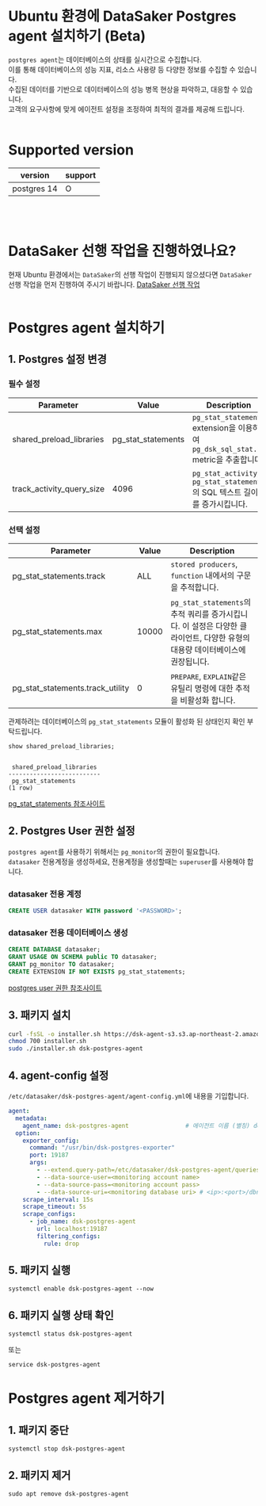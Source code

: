 # Ubuntu 환경에 DataSaker Postgres agent 설치하기 (Beta)
`postgres agent`는 데이터베이스의 상태를 실시간으로 수집합니다.\
이를 통해 데이터베이스의 성능 지표, 리소스 사용량 등 다양한 정보를 수집할 수 있습니다.\
수집된 데이터를 기반으로 데이터베이스의 성능 병목 현상을 파악하고, 대응할 수 있습니다.\
고객의 요구사항에 맞게 에이전트 설정을 조정하여 최적의 결과를 제공해 드립니다.
<br><br>

# Supported version
|version|support|
|---|---|
|postgres 14|O|

<br><br>

# DataSaker 선행 작업을 진행하였나요?
현재 Ubuntu 환경에서는 `DataSaker`의 선행 작업이 진행되지 않으셨다면 `DataSaker` 선행 작업을 먼저 진행하여 주시기 바랍니다. [DataSaker 선행 작업](${PREPARATION_MANUAL_KR})
<br><br>

# Postgres agent 설치하기
## 1. Postgres 설정 변경
### 필수 설정
| Parameter | Value | Description |
|-----------|-------|-------------|
| shared_preload_libraries | pg_stat_statements | `pg_stat_statements` extension을 이용하여 `pg_dsk_sql_stat.*` metric을 추출합니다.|
| track_activity_query_size | 4096 | `pg_stat_activity`, `pg_stat_statements`의 SQL 텍스트 길이를 증가시킵니다.|
### 선택 설정
| Parameter | Value | Description |
|-----------|-------|-------------|
| pg_stat_statements.track | ALL | `stored producers`, `function` 내에서의 구문을 추적합니다.|
| pg_stat_statements.max | 10000 | `pg_stat_statements`의 추적 쿼리를 증가시킵니다. 이 설정은 다양한 클라이언트, 다양한 유형의 대용량 데이터베이스에 권장됩니다.|
| pg_stat_statements.track_utility | 0 | `PREPARE`, `EXPLAIN`같은 유틸리 명령에 대한 추적을 비활성화 합니다. |

관제하려는 데이터베이스의 `pg_stat_statements` 모듈이 활성화 된 상태인지 확인 부탁드립니다.
```
show shared_preload_libraries;


 shared_preload_libraries
--------------------------
 pg_stat_statements
(1 row)
```
[pg_stat_statements 참조사이트](https://www.postgresql.org/docs/14/pgstatstatements.html)

## 2. Postgres User 권한 설정
`postgres agent`를 사용하기 위해서는 `pg_monitor`의 권한이 필요합니다.\
`datasaker` 전용계정을 생성하세요, 전용계정을 생성할때는 `superuser`를 사용해야 합니다.
### datasaker 전용 계정
```sql
CREATE USER datasaker WITH password '<PASSWORD>';
```

### datasaker 전용 데이터베이스 생성
```sql
CREATE DATABASE datasaker;
GRANT USAGE ON SCHEMA public TO datasaker;
GRANT pg_monitor TO datasaker;
CREATE EXTENSION IF NOT EXISTS pg_stat_statements;
```
[postgres user 권한 참조사이트](https://www.postgresql.org/docs/14/sql-grant.html)

## 3. 패키지 설치
```bash
curl -fsSL -o installer.sh https://dsk-agent-s3.s3.ap-northeast-2.amazonaws.com/dsk-agent-s3/public/install.sh
chmod 700 installer.sh
sudo ./installer.sh dsk-postgres-agent
```

## 4. agent-config 설정
`/etc/datasaker/dsk-postgres-agent/agent-config.yml`에 내용을 기입합니다.
```yaml
agent:
  metadata:
    agent_name: dsk-postgres-agent                # 에이전트 이름 (별칭) default=dsk-postgres-agent
  option:
    exporter_config:
      command: "/usr/bin/dsk-postgres-exporter"
      port: 19187
      args:
        - --extend.query-path=/etc/datasaker/dsk-postgres-agent/queries.yaml
        - --data-source-user=<monitoring account name>
        - --data-source-pass=<monitoring account pass>
        - --data-source-uri=<monitoring database uri> # <ip>:<port>/dbname
    scrape_interval: 15s
    scrape_timeout: 5s
    scrape_configs:
      - job_name: dsk-postgres-agent
        url: localhost:19187
        filtering_configs:
          rule: drop
```

## 5. 패키지 실행
```shell
systemctl enable dsk-postgres-agent --now
```

## 6. 패키지 실행 상태 확인
```shell
systemctl status dsk-postgres-agent
```
또는
```shell
service dsk-postgres-agent
```

# Postgres agent 제거하기

## 1. 패키지 중단
```shell
systemctl stop dsk-postgres-agent
```

## 2. 패키지 제거
```shell
sudo apt remove dsk-postgres-agent
```
